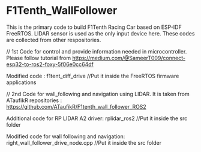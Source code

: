 # F1Tenth_WallFollower
This is the primary code to build F1Tenth Racing Car based on ESP-IDF FreeRTOS. LIDAR sensor is used as the only input device here. These codes are collected from other respositories.

// 1st Code for control and provide information needed in microcontroller. Please follow tutorial from https://medium.com/@SameerT009/connect-esp32-to-ros2-foxy-5f06e0cc64df

Modified code : f1tent_diff_drive //Put it inside the FreeRTOS firmware applications

// 2nd Code for wall_following and navigation using LIDAR. It is taken from ATaufikR repositories : https://github.com/ATaufikR/F1tenth_wall_follower_ROS2

Additional code for RP LIDAR A2 driver:
rplidar_ros2 //Put it inside the src folder

Modified code for wall following and navigation:
right_wall_follower_drive_node.cpp //Put it inside the src folder
